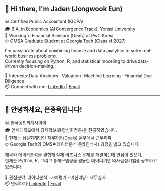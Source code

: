 ## 👋 Hi there, I'm Jaden (Jongwook Eun)

📊 Certified Public Accountant (KICPA)  
🎓 B.A. in Economics (AI Convergence Track), Yonsei University  
💼 Working in Financial Advisory (Deals) at PwC Korea  
⚙️ OMSA Graduate Student at Georgia Tech (Class of 2027)  

I'm passionate about combining finance and data analytics to solve real-world business problems.  
Currently focusing on Python, R, and statistical modeling to drive data-driven decision-making.

🔎 Interests: Data Analytics · Valuation · Machine Learning · Financial Due Diligence  
📫 Connect with me: [LinkedIn](https://www.linkedin.com/in/eunjongwook) | [Email](mailto:eunjongwook@gmail.com)

---

## 👋 안녕하세요, 은종욱입니다!

📊 한국공인회계사이며  
🎓 연세대학교에서 경제학(AI융합심화전공)을 전공하였습니다.  
💼 현재는 삼일회계법인 재무자문(Deals) 본부에서 근무하며  
⚙️ Georgia Tech의 OMSA(데이터분석 온라인석사) 과정을 밟고 있습니다.  

재무와 데이터분석을 결합해 실제 비즈니스 문제를 해결하는데 관심이 있으며,  
현재는 Python, R, 그리고 통계모델링을 활용한 데이터기반 의사결정기법을 공부하고 있습니다.

🔎 관심분야: 데이터분석 · 가치평가 · 머신러닝 · 재무실사  
📫 연락하기: [LinkedIn](https://www.linkedin.com/in/eunjongwook) | [Email](mailto:eunjongwook@gmail.com)
